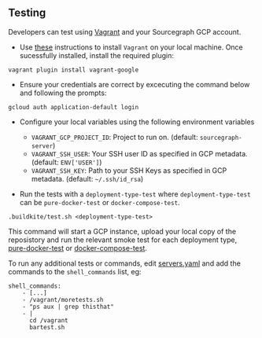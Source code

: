 ## Testing

Developers can test using [Vagrant](https://www.vagrantup.com) and your Sourcegraph GCP account.

- Use [these](https://www.vagrantup.com/docs/index) instructions to install `Vagrant` on your local machine. Once sucessfully installed, install the required plugin:
```
vagrant plugin install vagrant-google
```

- Ensure your credentials are correct by excecuting the command below and following the prompts:
```
gcloud auth application-default login
```

- Configure your local variables using the following environment variables
  - `VAGRANT_GCP_PROJECT_ID`: Project to run on. (default: `sourcegraph-server`)
  - `VAGRANT_SSH_USER`: Your SSH user ID as specified in GCP metadata. (default: `ENV['USER']`)
  - `VAGRANT_SSH_KEY`: Path to your SSH Keys as specified in GCP metadata. (default: `~/.ssh/id_rsa`)

- Run the tests with a `deployment-type-test` where `deployment-type-test` can be `pure-docker-test` or `docker-compose-test`.
```
.buildkite/test.sh <deployment-type-test>
```

This command will start a GCP instance, upload your local copy of the reposistory and run the relevant smoke test for each deployment type, [pure-docker-test](test/pure-docker/smoke-test.sh) or [docker-compose-test](test/docker-compose/smoke-test.sh).

To run any additional tests or commands, edit [servers.yaml](test/pure-docker/servers.yaml) and add the commands to the `shell_commands` list, eg:
```
shell_commands:
    - [...]
    - /vagrant/moretests.sh
    - "ps aux | grep thisthat"
    - |
      cd /vagrant
      bartest.sh
```
